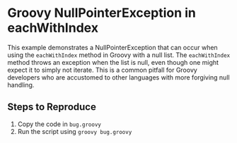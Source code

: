 # Groovy NullPointerException in eachWithIndex

This example demonstrates a NullPointerException that can occur when using the `eachWithIndex` method in Groovy with a null list. The `eachWithIndex` method throws an exception when the list is null, even though one might expect it to simply not iterate. This is a common pitfall for Groovy developers who are accustomed to other languages with more forgiving null handling.

## Steps to Reproduce
1. Copy the code in `bug.groovy`
2. Run the script using `groovy bug.groovy`